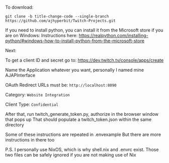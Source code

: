 To download:
```
git clone -b title-change-code --single-branch https://github.com/ajhyperbit/Twitch-Projects.git
```

If you need to install python, you can install it from the Microsoft store if you are on Windows:
Instructions here:
https://realpython.com/installing-python/#windows-how-to-install-python-from-the-microsoft-store

Next:

To get a client ID and secret go to:
https://dev.twitch.tv/console/apps/create

Name the Application whatever you want, personally I named mine AJAPInterface

OAuth Redirect URLs must be: `http://localhost:8090`

Category: `Website Integration`

Client Type: `Confidential`

After that, run twitch_generate_token.py, authorize in the browser window that pops up
That should populate a twitch_token.json within the same directory

Some of these instructions are repeated in .envexample
But there are more instructions in there too

P.S. I personally use NixOS, which is why shell.nix and .envrc exist. Those two files can be safely ignored if you are not making use of Nix